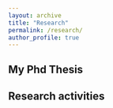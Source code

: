 ```yaml
---
layout: archive
title: "Research"
permalink: /research/
author_profile: true
---
```


## My Phd Thesis


## Research activities

